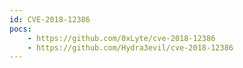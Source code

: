 ```yaml
---
id: CVE-2018-12386
pocs:
    - https://github.com/0xLyte/cve-2018-12386
    - https://github.com/Hydra3evil/cve-2018-12386
---
```

